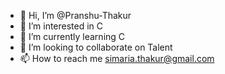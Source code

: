 - 👋 Hi, I’m @Pranshu-Thakur
- 👀 I’m interested in C
- 🌱 I’m currently learning C
- 💞️ I’m looking to collaborate on Talent
- 📫 How to reach me simaria.thakur@gmail.com

<!---
Pranshu-Thakur/Pranshu-Thakur is a ✨ special ✨ repository because its `README.md` (this file) appears on your GitHub profile.
You can click the Preview link to take a look at your changes.
--->
